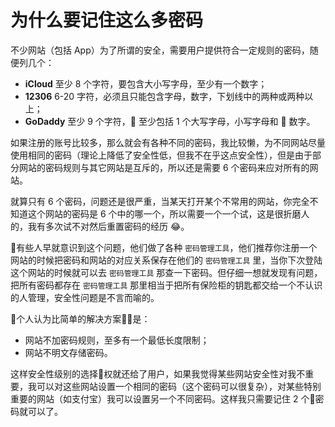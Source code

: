 # 为什么要记住这么多密码

不少网站（包括 App）为了所谓的安全，需要用户提供符合一定规则的密码，随便列几个：

- **iCloud** 至少 8 个字符，要包含大小写字母，至少有一个数字；
- **12306** 6-20 字符，必须且只能包含字母，数字，下划线中的两种或两种以上；
- **GoDaddy** 至少 9 个字符， 至少包括 1 个大写字母，小写字母和  数字。

如果注册的账号比较多，那么就会有各种不同的密码，我比较懒，为不同网站尽量使用相同的密码（理论上降低了安全性低，但我不在乎这点安全性），但是由于部分网站的密码规则与其它网站是互斥的，所以还是需要 6 个密码来应对所有的网站。

就算只有 6 个密码，问题还是很严重，当某天打开某个不常用的网站，你完全不知道这个网站的密码是 6 个中的哪一个，所以需要一个一个试，这是很折磨人的，我有多次试不对然后重置密码的经历 😂。

有些人早就意识到这个问题，他们做了各种 `密码管理工具`，他们推荐你注册一个网站的时候把密码和网站的对应关系保存在他们的 `密码管理工具` 里，当你下次登陆这个网站的时候就可以去 `密码管理工具` 那查一下密码。但仔细一想就发现有问题，把所有密码都存在 `密码管理工具` 那里相当于把所有保险柜的钥匙都交给一个不认识的人管理，安全性问题是不言而喻的。

个人认为比简单的解决方案是：

- 网站不加密码规则，至多有一个最低长度限制；
- 网站不明文存储密码。

这样安全性级别的选择权就还给了用户，如果我觉得某些网站安全性对我不重要，我可以对这些网站设置一个相同的密码（这个密码可以很复杂），对某些特别重要的网站（如支付宝）我可以设置另一个不同密码。这样我只需要记住 2 个密码就可以了。
